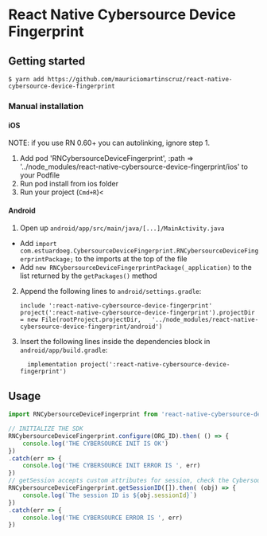 
# React Native Cybersource Device Fingerprint

## Getting started

`$ yarn add https://github.com/mauriciomartinscruz/react-native-cybersource-device-fingerprint`

### Manual installation


#### iOS

NOTE: if you use RN 0.60+ you can autolinking, ignore step 1.

1. Add pod 'RNCybersourceDeviceFingerprint', :path => '../node_modules/react-native-cybersource-device-fingerprint/ios' to your Podfile
2. Run pod install from ios folder
3. Run your project (`Cmd+R`)<

#### Android

1. Open up `android/app/src/main/java/[...]/MainActivity.java`
  - Add `import com.estuardoeg.CybersourceDeviceFingerprint.RNCybersourceDeviceFingerprintPackage;` to the imports at the top of the file
  - Add `new RNCybersourceDeviceFingerprintPackage(_application)` to the list returned by the `getPackages()` method
2. Append the following lines to `android/settings.gradle`:
  	```
  	include ':react-native-cybersource-device-fingerprint'
  	project(':react-native-cybersource-device-fingerprint').projectDir = new File(rootProject.projectDir, 	'../node_modules/react-native-cybersource-device-fingerprint/android')
  	```
3. Insert the following lines inside the dependencies block in `android/app/build.gradle`:
  	```
      implementation project(':react-native-cybersource-device-fingerprint')
  	```


## Usage
```javascript
import RNCybersourceDeviceFingerprint from 'react-native-cybersource-device-fingerprint'

// INITIALIZE THE SDK
RNCybersourceDeviceFingerprint.configure(ORG_ID).then( () => {
	console.log('THE CYBERSOURCE INIT IS OK')
})
.catch(err => {
	console.log('THE CYBERSOURCE INIT ERROR IS ', err)
})
// getSession accepts custom attributes for session, check the Cybersource SDK documentation
RNCybersourceDeviceFingerprint.getSessionID([]).then( (obj) => {
	console.log(`The session ID is ${obj.sessionId}`)
})
.catch(err => {
	console.log('THE CYBERSOURCE ERROR IS ', err)
})

```
  
